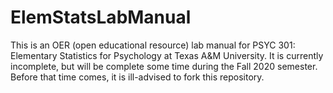 # ElemStatsLabManual
This is an OER (open educational resource) lab manual for PSYC 301: Elementary Statistics for Psychology at Texas A&M University. It is currently incomplete, but will be complete some time during the Fall 2020 semester. Before that time comes, it is ill-advised to fork this repository.
